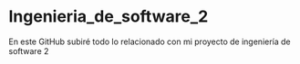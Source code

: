 # Ingenieria_de_software_2
En este GitHub subiré todo lo relacionado con mi proyecto de ingeniería de software 2
